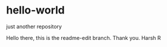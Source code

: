 # hello-world
just another repository

Hello there, this is the readme-edit branch.
Thank you.
Harsh R
